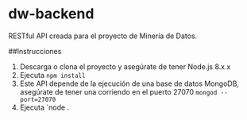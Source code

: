 # dw-backend

RESTful API creada para el proyecto de Minería de Datos.

##Instrucciones

1. Descarga o clona el proyecto y asegúrate de tener Node.js 8.x.x
2. Ejecuta `npm install`
3. Este API depende de la ejecución de una base de datos MongoDB, asegúrate de tener una corriendo
   en el puerto 27070
   `mongod --port=27070`
4. Ejecuta `node .
